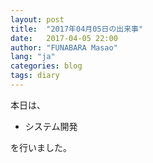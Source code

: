 ```yaml
---
layout: post
title:  "2017年04月05日の出来事"
date:   2017-04-05 22:00
author: "FUNABARA Masao"
lang: "ja"
categories: blog
tags: diary
---
```


本日は、

* システム開発

を行いました。
